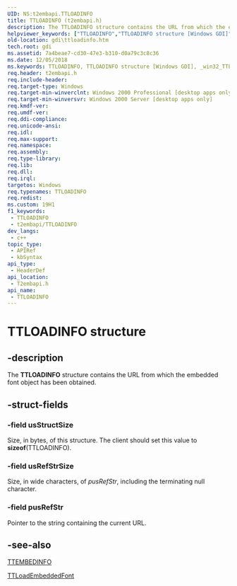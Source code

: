 ```yaml
---
UID: NS:t2embapi.TTLOADINFO
title: TTLOADINFO (t2embapi.h)
description: The TTLOADINFO structure contains the URL from which the embedded font object has been obtained.
helpviewer_keywords: ["TTLOADINFO","TTLOADINFO structure [Windows GDI]","_win32_TTLOADINFO","gdi.ttloadinfo","t2embapi/TTLOADINFO"]
old-location: gdi\ttloadinfo.htm
tech.root: gdi
ms.assetid: 7a4beae7-cd30-47e3-b310-d0a79c3c8c36
ms.date: 12/05/2018
ms.keywords: TTLOADINFO, TTLOADINFO structure [Windows GDI], _win32_TTLOADINFO, gdi.ttloadinfo, t2embapi/TTLOADINFO
req.header: t2embapi.h
req.include-header: 
req.target-type: Windows
req.target-min-winverclnt: Windows 2000 Professional [desktop apps only]
req.target-min-winversvr: Windows 2000 Server [desktop apps only]
req.kmdf-ver: 
req.umdf-ver: 
req.ddi-compliance: 
req.unicode-ansi: 
req.idl: 
req.max-support: 
req.namespace: 
req.assembly: 
req.type-library: 
req.lib: 
req.dll: 
req.irql: 
targetos: Windows
req.typenames: TTLOADINFO
req.redist: 
ms.custom: 19H1
f1_keywords:
 - TTLOADINFO
 - t2embapi/TTLOADINFO
dev_langs:
 - c++
topic_type:
 - APIRef
 - kbSyntax
api_type:
 - HeaderDef
api_location:
 - T2embapi.h
api_name:
 - TTLOADINFO
---
```


# TTLOADINFO structure


## -description

The <b>TTLOADINFO</b> structure contains the URL from which the embedded font object has been obtained.

## -struct-fields

### -field usStructSize

Size, in bytes, of this structure. The client should set this value to <b>sizeof</b>(TTLOADINFO).

### -field usRefStrSize

Size, in wide characters, of <i>pusRefStr</i>, including the terminating null character.

### -field pusRefStr

Pointer to the string containing the current URL.

## -see-also

<a href="/windows/desktop/api/t2embapi/ns-t2embapi-ttembedinfo">TTEMBEDINFO</a>



<a href="/windows/desktop/api/t2embapi/nf-t2embapi-ttloadembeddedfont">TTLoadEmbeddedFont</a>

